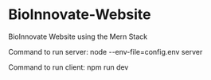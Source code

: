 # BioInnovate-Website
BioInnovate Website using the Mern Stack

Command to run server:
node --env-file=config.env server

Command to run client:
npm run dev